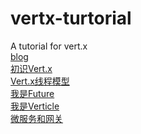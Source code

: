 # vertx-turtorial
A tutorial for vert.x <br>
[blog](http://www.yuhang.tech/)<br>
[初识Vert.x](docs/initialVertx.md)<br>
[Vert.x线程模型](docs/threadModel.md)<br>
[我是Future](docs/ImFuture.md)<br>
[我是Verticle](docs/verticle_1.md)<br>
[微服务和网关](docs/misc_gateway.md)<br>
